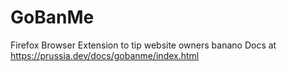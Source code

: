 # GoBanMe
Firefox Browser Extension to tip website owners banano
Docs at https://prussia.dev/docs/gobanme/index.html